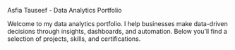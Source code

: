 Asfia Tauseef - Data Analytics Portfolio

Welcome to my data analytics portfolio. I help businesses make data-driven decisions through insights, dashboards, and automation. Below you’ll find a selection of projects, skills, and certifications.
